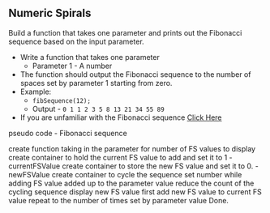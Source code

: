 ## Numeric Spirals

Build a function that takes one parameter and prints out the Fibonacci sequence based on the input parameter. 

- Write a function that takes one parameter
	- Parameter 1 - A number
- The function should output the Fibonacci sequence to the number of spaces set by parameter 1 starting from zero.
- Example:
	- `fibSequence(12);`
	- Output - `0 1 1 2 3 5 8 13 21 34 55 89`
- If you are unfamiliar with the Fibonacci sequence <a href="https://www.google.com" target="_blank">Click Here</a>

pseudo code - Fibonacci sequence 

create function taking in the parameter for number of FS values to display
	create container to hold the current FS value to add and set it to 1 - currentFSValue
	create container to store the new FS value and set it to 0.	- newFSValue
	create container to cycle the sequence set number
	while adding FS value added up to the parameter value reduce the count of the cycling sequence
		display new FS value first
		add new FS value to current FS value
		repeat to the number of times set by parameter value
		Done. 
		
		


